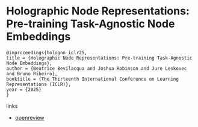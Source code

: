 # Holographic Node Representations: Pre-training Task-Agnostic Node Embeddings

```
@inproceedings{holognn_iclr25,
title = {Holographic Node Representations: Pre-training Task-Agnostic Node Embeddings},
author = {Beatrice Bevilacqua and Joshua Robinson and Jure Leskovec and Bruno Ribeiro},
booktitle = {The Thirteenth International Conference on Learning Representations (ICLR)},
year = {2025}
}
```

links
- [openreview](https://openreview.net/forum?id=tGYFikNONB)
